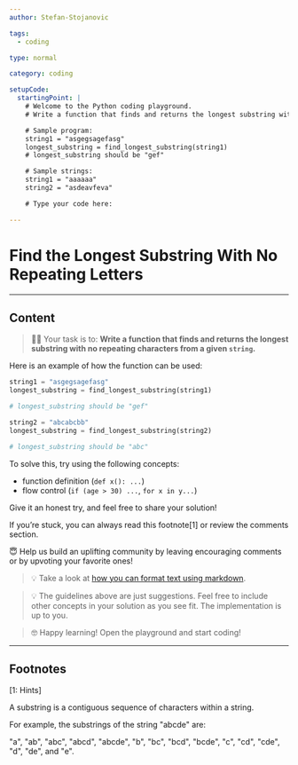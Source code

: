 ```yaml
---
author: Stefan-Stojanovic

tags:
  - coding

type: normal

category: coding

setupCode:
  startingPoint: |
    # Welcome to the Python coding playground.
    # Write a function that finds and returns the longest substring with no repeating characters from a given string.

    # Sample program:
    string1 = "asgegsagefasg"
    longest_substring = find_longest_substring(string1)
    # longest_substring should be "gef"

    # Sample strings:
    string1 = "aaaaaa"
    string2 = "asdeavfeva"

    # Type your code here:

---
```


# Find the Longest Substring With No Repeating Letters

---

## Content

> 👩‍💻 Your task is to: **Write a function that finds and returns the longest substring with no repeating characters from a given `string`.**

Here is an example of how the function can be used:

```python
string1 = "asgegsagefasg"
longest_substring = find_longest_substring(string1)

# longest_substring should be "gef"

string2 = "abcabcbb"
longest_substring = find_longest_substring(string2)

# longest_substring should be "abc"
```

To solve this, try using the following concepts:
- function definition (`def x(): ...`)
- flow control (`if (age > 30) ...`, `for x in y...`)

Give it an honest try, and feel free to share your solution!

If you’re stuck, you can always read this footnote[1] or review the comments section.

😇 Help us build an uplifting community by leaving encouraging comments or by upvoting your favorite ones!

> 💡 Take a look at [how you can format text using markdown](https://www.enki.com/glossary/general/markdown-formatting).

> 💡 The guidelines above are just suggestions. Feel free to include other concepts in your solution as you see fit. The implementation is up to you.

> 🤓 Happy learning! Open the playground and start coding!


---

## Footnotes

[1: Hints]

A substring is a contiguous sequence of characters within a string. 

For example, the substrings of the string "abcde" are:

"a", "ab", "abc", "abcd", "abcde", "b", "bc", "bcd", "bcde", "c", "cd", "cde", "d", "de", and "e".